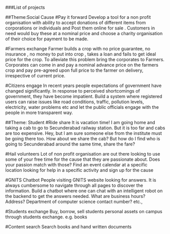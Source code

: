 ###List of projects

##Theme:Social Cause 
#Pay it forward
Develop a tool for a non profit organisation with ability to accept donations of different items from corporations or individuals and Post them online for sale . Customers in need would buy these at a nominal price and choose a charity organisation of their choice for payment to be made.

#Farmers exchange
Farmer builds a crop with no price guarantee, no insurance , no money to put into crop , takes a loan and fails to get ideal price for the crop. To alleviate this problem bring the corporates to Farmers. Corporates can come in and pay a nominal advance price on the farmers crop and pay pre-agreed upon full price to the farmer on delivery, irrespective of current price.

#Citizens engage
In recent years people expectations of government have changed significantly. In response to perceived shortcomings of government, they have become impatient. Build a system where registered users can raise issues like road conditions, traffic, pollution levels, electricity, water problems etc and let the public officials engage with the people in more transparent way.

##Theme: Student
#Ride share
It is vacation time! I am going home and taking a cab to go to Secunderabad railway station. But it is too far and cabs are too expensive. Hey, but I am sure someone else from the institute must be going there too. How about we share the cab? But how do I find who is going to Secunderabad around the same time, share the fare?

#Hail volunteers
Lot of non profit organisation are out there looking to use some of your free time for the cause that they are passionate about. Does your passion match with those? Find an event calendar at a specific location looking for help in a specific activity and sign up for the cause

#GNITS Chatbot
People visiting GNITS website looking for answers. It is always cumbersome to navigate through all pages to discover the information. Build a chatbot where one can chat with an intelligent robot on the backend to get the answers needed. What are business hours? Address? Department of computer science contact number? etc., 

#Students exchange
Buy, borrow, sell students personal assets on campus through students exchange. e.g. books 

#Content search
Search books and hand written documents

